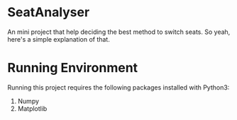 # SeatAnalyser
An mini project that help deciding the best method to switch seats.
So yeah, here's a simple explanation of that.

# Running Environment
Running this project requires the following packages installed with Python3:
1. Numpy
2. Matplotlib
